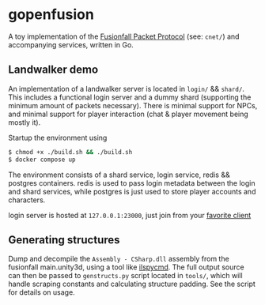 # gopenfusion

A toy implementation of the [Fusionfall Packet Protocol](https://openpunk.com/pages/fusionfall-openfusion/) (see: `cnet/`) and accompanying services, written in Go.

## Landwalker demo

An implementation of a landwalker server is located in `login/` && `shard/`. This includes a functional login server and a dummy shard (supporting the minimum amount of packets necessary). There is minimal support for NPCs, and minimal support for player interaction (chat & player movement being mostly it).

Startup the environment using

```sh
$ chmod +x ./build.sh && ./build.sh
$ docker compose up
```

The environment consists of a shard service, login service, redis && postgres containers. redis is used to pass login metadata between the login and shard services, while postgres is just used to store player accounts and characters.

login server is hosted at `127.0.0.1:23000`, just join from your [favorite client](https://github.com/OpenFusionProject/OpenFusion/releases/latest)

## Generating structures

Dump and decompile the `Assembly - CSharp.dll` assembly from the fusionfall main.unity3d, using a tool like [ilspycmd](https://www.nuget.org/packages/ilspycmd/). The full output source can then be passed to `genstructs.py` script located in `tools/`, which will handle scraping constants and calculating structure padding. See the script for details on usage.
